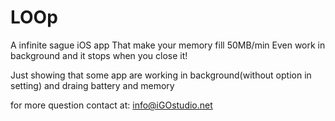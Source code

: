 # LOOp
A infinite sague iOS app
That make your memory fill 50MB/min
Even work in background and it stops when you close it!

Just showing that some app are working in background(without option in setting) and draing battery and memory

for more question contact at:
info@iGOstudio.net
